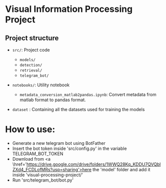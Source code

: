 # Visual Information Processing Project

## Project structure
- `src/`: Project code
  - `models/`
  - `detection/`
  - `retrieval/`
  - `telegram_bot/`
- `notebooks/`: Utility notebook
  - `metadata_conversion_matlab2pandas.ipynb`: Convert metadata from matlab format to pandas format.

- `dataset` : Containing all the datasets used for training the models


# How to use:
- Generate a new telegram bot using BotFather
- Insert the bot token inside 'src/config.py' in the variable TELEGRAM_BOT_TOKEN
- Download from <a \href='https://drive.google.com/drive/folders/1WWQ28Kq_KDDU7QVQblZXd4_FCDLofMRs?usp=sharing'>here</a> the 'model' folder and add it inside 'visual-processing-project/'
- Run 'src/telegram_bot/bot.py'
